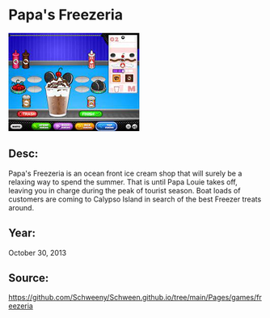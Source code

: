 # Papa's Freezeria
![a](frezzeimg.jpeg)
## Desc:
Papa's Freezeria is an ocean front ice cream shop that will surely be a relaxing way to spend the summer. That is until Papa Louie takes off, leaving you in charge during the peak of tourist season. Boat loads of customers are coming to Calypso Island in search of the best Freezer treats around.
## Year:
October 30, 2013
## Source:
https://github.com/Schweeny/Schween.github.io/tree/main/Pages/games/freezeria
